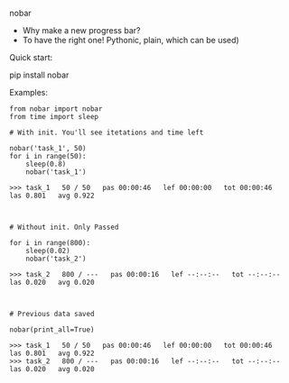nobar

- Why make a new progress bar?
- To have the right one! Pythonic, plain, which can be used)

Quick start:

pip install nobar

Examples:

```
from nobar import nobar
from time import sleep

# With init. You'll see itetations and time left

nobar('task_1', 50)
for i in range(50):
    sleep(0.8)
    nobar('task_1')
    
>>> task_1   50 / 50   pas 00:00:46   lef 00:00:00   tot 00:00:46   las 0.801   avg 0.922



# Without init. Only Passed 

for i in range(800):
    sleep(0.02)
    nobar('task_2')
    
>>> task_2   800 / ---   pas 00:00:16   lef --:--:--   tot --:--:--   las 0.020   avg 0.020



# Previous data saved

nobar(print_all=True)

>>> task_1   50 / 50   pas 00:00:46   lef 00:00:00   tot 00:00:46   las 0.801   avg 0.922
>>> task_2   800 / ---   pas 00:00:16   lef --:--:--   tot --:--:--   las 0.020   avg 0.020
```

